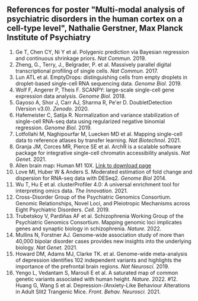 ## References for poster "Multi-modal analysis of psychiatric disorders in the human cortex on a cell-type level", Nathalie Gerstner, Max Planck Institute of Psychiatry

1. Ge T, Chen CY, Ni Y et al. Polygenic prediction via Bayesian regression and continuous shrinkage priors. *Nat Commun.* 2019.
2. Zheng, G., Terry, J., Belgrader, P. et al. Massively parallel digital transcriptional profiling of single cells. *Nat Commun.* 2017.
3. Lun ATL et al. EmptyDrops: distinguishing cells from empty droplets in droplet-based single-cell RNA sequencing data. *Genome Biol.* 2019.
4. Wolf F, Angerer P, Theis F. SCANPY: large-scale single-cell gene expression data analysis. *Genome Biol.* 2018.
5. Gayoso A, Shor J, Carr AJ, Sharma R, Pe'er D. DoubletDetection (Version v3.0). *Zenodo.* 2020.
6. Hafemeister C, Satija R. Normalization and variance stabilization of single-cell RNA-seq data using regularized negative binomial regression. *Genome Biol.* 2019.
7. Lotfollahi M, Naghipourfar M, Luecken MD et al. Mapping single-cell data to reference atlases by transfer learning. *Nat Biotechnol.* 2021. 
8. Granja JM, Corces MR, Pierce SE et al. ArchR is a scalable software package for integrative single-cell chromatin accessibility analysis. *Nat Genet.* 2021.
9. Allen brain map: Human M1 10X. [Link to download page](https://portal.brain-map.org/atlases-and-data/rnaseq/human-m1-10x)
10. Love MI, Huber W & Anders S. Moderated estimation of fold change and dispersion for RNA-seq data with DESeq2. *Genome Biol* 2014.
11. Wu T, Hu E et al. clusterProfiler 4.0: A universal enrichment tool for interpreting omics data. *The Innovation.* 2021.
12. Cross-Disorder Group of the Psychiatric Genomics Consortium. Genomic Relationships, Novel Loci, and Pleiotropic Mechanisms across Eight Psychiatric Disorders. *Cell.* 2019.
13. Trubetskoy V, Pardiñas AF et al. Schizophrenia Working Group of the Psychiatric Genomics Consortium. Mapping genomic loci implicates genes and synaptic biology in schizophrenia. *Nature.* 2022. 
14. Mullins N, Forstner AJ. Genome-wide association study of more than 40,000 bipolar disorder cases provides new insights into the underlying biology. *Nat Genet.* 2021.
15. Howard DM, Adams MJ, Clarke TK. et al. Genome-wide meta-analysis of depression identifies 102 independent variants and highlights the importance of the prefrontal brain regions. *Nat Neurosci.* 2019.
16. Yengo L, Vedantam S, Marouli E et al. A saturated map of common genetic variants associated with human height. *Nature.* 2022.
#12. Huang G, Wang S et al. Depression-/Anxiety-Like Behaviour Alterations in Adult Slit2 Trangenic Mice. *Front. Behav. Neurosci.* 2021.

